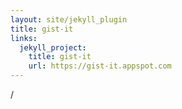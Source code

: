 ```yaml
---
layout: site/jekyll_plugin
title: gist-it
links:
  jekyll_project:
    title: gist-it
    url: https://gist-it.appspot.com
---
```



<script src="http://gist-it.appspot.com/github/nolte/jekyll-boilerplate/blob/master/ci_scripts/deploy_ghpage.sh"></script>
/

